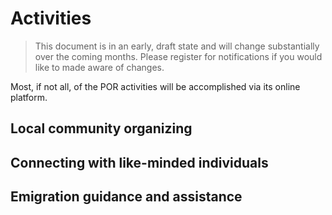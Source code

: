 # Activities

> This document is in an early, draft state and will change substantially over the coming months. Please register for notifications if you would like to made aware of changes.

Most, if not all, of the POR activities will be accomplished via its online platform.

## Local community organizing

## Connecting with like-minded individuals

## Emigration guidance and assistance

